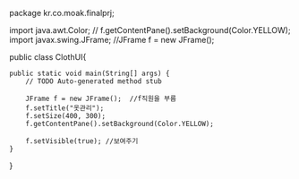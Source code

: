 
package kr.co.moak.finalprj;

import java.awt.Color;   //		f.getContentPane().setBackground(Color.YELLOW);
import javax.swing.JFrame;    //JFrame f = new JFrame();

public class ClothUI{   

	public static void main(String[] args) {
		// TODO Auto-generated method stub

		JFrame f = new JFrame();  //f직원을 부름
		f.setTitle("옷관리");
		f.setSize(400, 300);
		f.getContentPane().setBackground(Color.YELLOW);

		f.setVisible(true); //보여주기
	}

}
